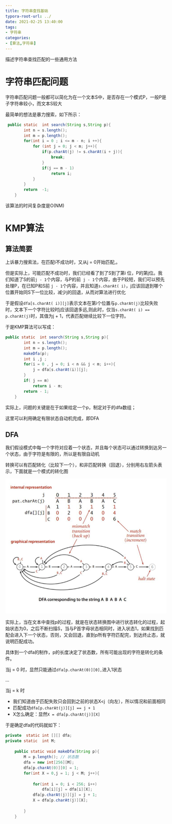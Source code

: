 ```yaml
---
title: 字符串查找基础
typora-root-url: ../
date: 2021-02-25 13:40:00
tags:
- 字符串
categories:
- [算法,字符串]
---
```


描述字符串查找匹配的一些通用方法

<!--more-->

# 字符串匹配问题

字符串匹配问题一般都可以简化为在一个文本S中，是否存在一个模式P，一般P是子字符串较小，而文本S较大

最简单的想法是暴力搜索，如下所示：

```java
 public static  int search(String s,String p){
        int n = s.length();
        int m = p.length();
        for(int i = 0 ; i <= m - n; i ++){
            for (int j = 0; j < m; j++){
                if(p.charAt(j) != s.charAt(i + j)){
                    break;
                }
                if(j == m - 1)
                    return i;
            }
        }
        return  -1;
    }
```

该算法的时间复杂度是O(NM)

# KMP算法

## 算法简要

上诉暴力搜索法，在匹配i不成功时，又从j = 0开始匹配,。

但是实际上，可能匹配不成功时，我们已经看了到了S到了第i 位，P的第j位。我们知道了S的前`j - 1`个内容，与P的前` j - 1`个内容，由于P较短，我们可以预先处理P，在已知P和S前 `j - 1`个内容，并且知道`s.charAt( i)`，j应该回退到哪个位置开始同S下一位比较，减少j的回退，从而对算法进行优化

于是假设`dfa[s.charAt( i)][j]`表示文本在第i个位置与`p.charAt(j)`比较失败时，文本下一个字符比较时j应该回退多远,则此时，仅当`s.charAt( i) == p.charAt(j)`时，其值为j + 1，代表匹配继续比较下一位字符。

于是KMP算法可以写成：

```java
public static  int search(String s,String p){
        int n = s.length();
        int m = p.length();
        makeDfa(p);
        int i ,j ;
        for(i = 0 , j = 0; i < n && j < m; i++){
            j = dfa[s.charAt(i)][j];
        }
        if( j == m)
            return i - m;
        return - 1;
    }
```

实际上，问题的关键是在于如果给定一个p，制定对于的dfa数组；

这里可以利用确定有限状态自动机完成，即DFA

## DFA

我们假设模式中每一个字符对应着一个状态，并且每个状态可以通过转换到达另一个状态，由于字符是有限的，所以是有限自动机

转换可以有匹配转化（比较下一个），和非匹配转换（回退），分别用右左箭头表示，下面就是一个模式的转化图

![image-20210225151110363](/images/image-20210225151110363.png)

实际上，当在文本中查找p的过程，就是在状态转换图中进行状态转化的过程，起始状态为0，之后不断扫描S，当与P首字母状态相同时，进入状态1，如果找到匹配会进入下一个状态，否则，又会回退，直到p所有字符匹配完，到达终止态，就说明匹配成功。

具体到一个dfa的制作，p的长度决定了状态数，所有可能出现的字符是转化的条件。

当j = 0 时，显然只能通过`dfa[p.charAt(0)][0],`进入1状态

...

当j = k 时

- 我们知道由于匹配失败只会回到之前的状态X<j（向左），所以情况和前面相同
- 匹配成功`dfa[p.charAt(j)][j] == j + 1`
- X怎么确定：显然`X = dfa[p.charAt(j)][X]`

于是确定dfa的代码就如下：

```java
private  static int [][] dfa;
private static  int M;

    public static void makeDfa(String p){
        M = p.length(); // 状态数
        dfa = new int[256][M];
        dfa[p.charAt(0)][0] = 1;
        for(int X = 0,j = 1; j < M; j++){

            for(int i = 0; i < 256; i++)
                dfa[i][j] = dfa[i][X];
            dfa[p.charAt(j)][j] = j + 1;
            X = dfa[p.charAt(j)][X];

        }
    }

```

